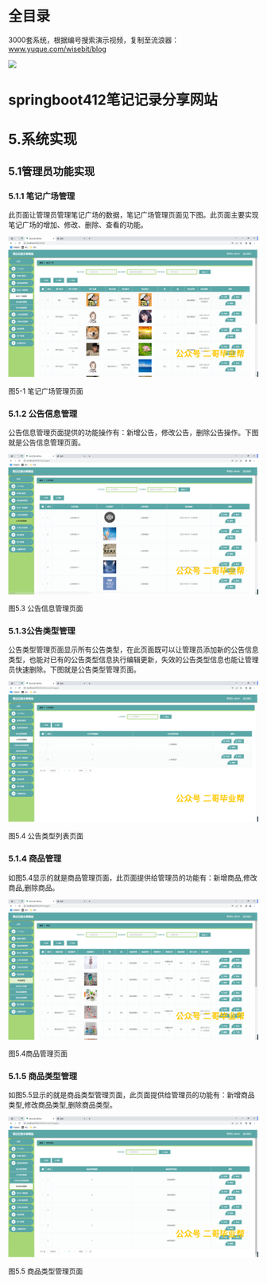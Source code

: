 # 全目录

3000套系统，根据编号搜索演示视频，复制至流浪器：www.yuque.com/wisebit/blog


![](https://bitwise.oss-cn-heyuan.aliyuncs.com/2024/11/06/qq_wechat.png)

# springboot412笔记记录分享网站

# 5.系统实现

## 5.1管理员功能实现
### 5.1.1 笔记广场管理
此页面让管理员管理笔记广场的数据，笔记广场管理页面见下图。此页面主要实现笔记广场的增加、修改、删除、查看的功能。

![](/md/blog.022.png)

图5-1 笔记广场管理页面
### 5.1.2 公告信息管理
公告信息管理页面提供的功能操作有：新增公告，修改公告，删除公告操作。下图就是公告信息管理页面。

![](/md/blog.023.png)

图5.3 公告信息管理页面
### 5.1.3公告类型管理
公告类型管理页面显示所有公告类型，在此页面既可以让管理员添加新的公告信息类型，也能对已有的公告类型信息执行编辑更新，失效的公告类型信息也能让管理员快速删除。下图就是公告类型管理页面。

![](/md/blog.024.png)

图5.4 公告类型列表页面
### 5.1.4 商品管理
如图5.4显示的就是商品管理页面，此页面提供给管理员的功能有：新增商品,修改商品,删除商品。

![](/md/blog.025.png)

图5.4商品管理页面
### 5.1.5 商品类型管理
如图5.5显示的就是商品类型管理页面，此页面提供给管理员的功能有：新增商品类型,修改商品类型,删除商品类型。

![](/md/blog.026.png)

图5.5 商品类型管理页面







